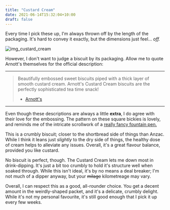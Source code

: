 ```yaml
---
title: "Custard Cream"
date: 2021-06-14T15:32:04+10:00
draft: false
---
```


Every time I pick these up, I'm always thrown off by the length of the packaging. It's hard to convey it exactly, but the dimensions just feel\... _off._ 

<!--more-->

![img_custard_cream](/arnotts/custard_cream/custard_cream.png)

However, I don't want to judge a biscuit by its packaging. Allow me to quote Arnott's themselves for the official description:

---

> Beautifully embossed sweet biscuits piped with a thick layer of smooth custard cream. Arnott's Custard Cream biscuits are the perfectly sophisticated tea time snack!
>
> - [Arnott's][link-custard-creams]

---

Even though these descriptions are always a little **extra**, I do agree with their love for the embossing. The pattern on these square bickies is lovely, and reminds me of the intricate scrollwork of a [really fancy fountain pen.][link-scrollwork]

This is a crumbly biscuit; closer to the shortbread side of things than Anzac. While I think it leans just _slightly_ to the dry side of things, the healthy dose of cream helps to alleviate any issues. Overall, it's a great flavour balance, provided you like custard.

No biscuit is perfect, though. The Custard Cream lets me down most in drink-dipping. It's just a bit too crumbly to hold it's structure well when soaked through. While this isn't ideal, it's by no means a deal breaker; I'm not much of a dipper anyway, but your ~~milage~~ kilometreage may vary.

Overall, I can respect this as a good, all-rounder choice. You get a decent amount in the weirdly-shaped packet, and it's a delicate, crumbly delight. While it's not my personal favourite, it's still good enough that I pick it up every few weeks.





[link-custard-creams]: https://www.arnotts.com/products/fancy-and-cream-biscuits/cream-biscuits/custard-cream
[link-scrollwork]: https://www.penaddict.com/blog/2020/8/28/nakaya-long-piccolo-in-ama-iro-with-a-cursive-italic-reversible-grind-by-mark-bacas-a-review